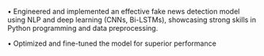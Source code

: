• Engineered and implemented an effective fake news detection model using NLP and deep learning (CNNs, Bi-LSTMs), showcasing strong skills in Python programming and data preprocessing.

• Optimized and fine-tuned the model for superior performance
